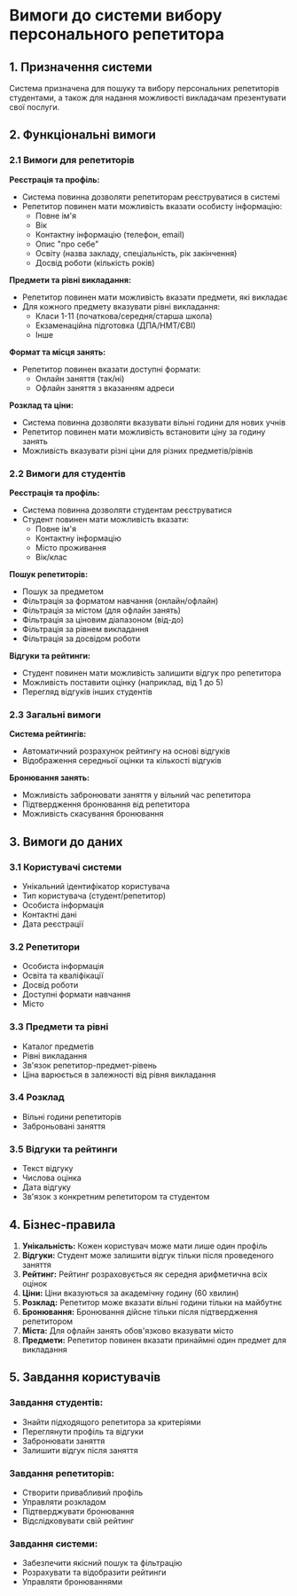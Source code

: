 # Вимоги до системи вибору персонального репетитора

## 1. Призначення системи

Система призначена для пошуку та вибору персональних репетиторів студентами, а також для надання можливості викладачам презентувати свої послуги.

## 2. Функціональні вимоги

### 2.1 Вимоги для репетиторів

**Реєстрація та профіль:**
- Система повинна дозволяти репетиторам реєструватися в системі
- Репетитор повинен мати можливість вказати особисту інформацію:
  - Повне ім'я
  - Вік
  - Контактну інформацію (телефон, email)
  - Опис "про себе"
  - Освіту (назва закладу, спеціальність, рік закінчення)
  - Досвід роботи (кількість років)

**Предмети та рівні викладання:**
- Репетитор повинен мати можливість вказати предмети, які викладає
- Для кожного предмету вказувати рівні викладання:
  - Класи 1-11 (початкова/середня/старша школа)
  - Екзаменаційна підготовка (ДПА/НМТ/ЄВІ)
  - Інше

**Формат та місця занять:**
- Репетитор повинен вказати доступні формати:
  - Онлайн заняття (так/ні)
  - Офлайн заняття з вказанням адреси

**Розклад та ціни:**
- Система повинна дозволяти вказувати вільні години для нових учнів
- Репетитор повинен мати можливість встановити ціну за годину занять
- Можливість вказувати різні ціни для різних предметів/рівнів

### 2.2 Вимоги для студентів

**Реєстрація та профіль:**
- Система повинна дозволяти студентам реєструватися
- Студент повинен мати можливість вказати:
  - Повне ім'я
  - Контактну інформацію
  - Місто проживання
  - Вік/клас

**Пошук репетиторів:**
- Пошук за предметом
- Фільтрація за форматом навчання (онлайн/офлайн)
- Фільтрація за містом (для офлайн занять)
- Фільтрація за ціновим діапазоном (від-до)
- Фільтрація за рівнем викладання
- Фільтрація за досвідом роботи

**Відгуки та рейтинги:**
- Студент повинен мати можливість залишити відгук про репетитора
- Можливість поставити оцінку (наприклад, від 1 до 5)
- Перегляд відгуків інших студентів

### 2.3 Загальні вимоги

**Система рейтингів:**
- Автоматичний розрахунок рейтингу на основі відгуків
- Відображення середньої оцінки та кількості відгуків

**Бронювання занять:**
- Можливість забронювати заняття у вільний час репетитора
- Підтвердження бронювання від репетитора
- Можливість скасування бронювання

## 3. Вимоги до даних

### 3.1 Користувачі системи
- Унікальний ідентифікатор користувача
- Тип користувача (студент/репетитор)
- Особиста інформація
- Контактні дані
- Дата реєстрації

### 3.2 Репетитори
- Особиста інформація
- Освіта та кваліфікації
- Досвід роботи
- Доступні формати навчання
- Місто

### 3.3 Предмети та рівні
- Каталог предметів
- Рівні викладання
- Зв'язок репетитор-предмет-рівень
- Ціна варюється в залежності від рівня викладання

### 3.4 Розклад
- Вільні години репетиторів
- Заброньовані заняття

### 3.5 Відгуки та рейтинги
- Текст відгуку
- Числова оцінка
- Дата відгуку
- Зв'язок з конкретним репетитором та студентом

## 4. Бізнес-правила

1. **Унікальність:** Кожен користувач може мати лише один профіль
2. **Відгуки:** Студент може залишити відгук тільки після проведеного заняття
3. **Рейтинг:** Рейтинг розраховується як середня арифметична всіх оцінок
4. **Ціни:** Ціни вказуються за академічну годину (60 хвилин)
5. **Розклад:** Репетитор може вказати вільні години тільки на майбутнє
6. **Бронювання:** Бронювання дійсне тільки після підтвердження репетитором
7. **Міста:** Для офлайн занять обов'язково вказувати місто
8. **Предмети:** Репетитор повинен вказати принаймні один предмет для викладання

## 5. Завдання користувачів

### Завдання студентів:
- Знайти підходящого репетитора за критеріями
- Переглянути профіль та відгуки
- Забронювати заняття
- Залишити відгук після заняття

### Завдання репетиторів:
- Створити привабливий профіль
- Управляти розкладом
- Підтверджувати бронювання
- Відслідковувати свій рейтинг

### Завдання системи:
- Забезпечити якісний пошук та фільтрацію
- Розрахувати та відобразити рейтинги
- Управляти бронюваннями